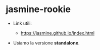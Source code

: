 # jasmine-rookie
* Link utili: 
  * https://jasmine.github.io/index.html

* Usiamo la versione __standalone__.
